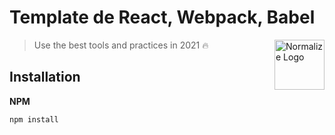 # Template de React, Webpack, Babel
<img
  src="https://www.google.com/url?sa=i&url=https%3A%2F%2Fichi.pro%2Fes%2Funa-configuracion-completa-de-webpack-para-react-252244215691438&psig=AOvVaw0tNH-OSdKfFJANLgVDNoU9&ust=1620115530538000&source=images&cd=vfe&ved=0CAIQjRxqFwoTCPi6-OiGrfACFQAAAAAdAAAAABAD" alt="Normalize Logo"
  width="80" height="80" align="right">
> Use the best tools and practices in 2021 🔥

## Installation
**NPM**
```sh
npm install 
```
